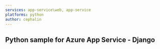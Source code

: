 ```yaml
---
services: app-service\web, app-service
platforms: python
author: cephalin
---
```


## Python sample for Azure App Service - Django
